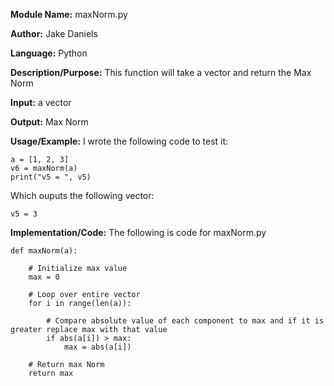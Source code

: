 **Module Name:** maxNorm.py

**Author:** Jake Daniels

**Language:** Python

**Description/Purpose:** This function will take a vector and return the Max Norm

**Input:** a vector

**Output:** Max Norm

**Usage/Example:** I wrote the following code to test it:

    a = [1, 2, 3]
    v6 = maxNorm(a)
    print("v5 = ", v5)

Which ouputs the following vector:

    v5 = 3

**Implementation/Code:** The following is code for maxNorm.py

    def maxNorm(a):
    
        # Initialize max value
        max = 0
        
        # Loop over entire vector
        for i in range(len(a)):
        
            # Compare absolute value of each component to max and if it is greater replace max with that value
            if abs(a[i]) > max:
                max = abs(a[i])
                
        # Return max Norm
        return max
